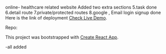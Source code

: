 online- healthcare related website
Added two extra sections
5.task done
6.detail route
7.private/protected routes
8.google , Email login  signup done
Here is the link of deployment  [Check Live Demo]().


Repo: 

This project was bootstrapped with [Create React App](https://github.com/Programming-Hero-Web-Course3/healthcare-related-website-AhnabShahin).


-all added